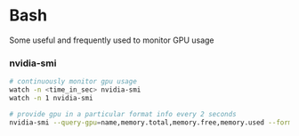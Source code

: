 # Bash
Some useful and frequently used to monitor GPU usage

### nvidia-smi
```bash
# continuously monitor gpu usage
watch -n <time_in_sec> nvidia-smi
watch -n 1 nvidia-smi

# provide gpu in a particular format info every 2 seconds
nvidia-smi --query-gpu=name,memory.total,memory.free,memory.used --format=csv -l 2
```

